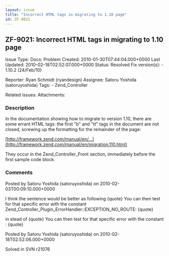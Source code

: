 ```yaml
---
layout: issue
title: "Incorrect HTML tags in migrating to 1.10 page"
id: ZF-9021
---
```


ZF-9021: Incorrect HTML tags in migrating to 1.10 page
------------------------------------------------------

 Issue Type: Docs: Problem Created: 2010-01-30T07:44:04.000+0000 Last Updated: 2010-02-18T02:52:07.000+0000 Status: Resolved Fix version(s): - 1.10.2 (24/Feb/10)
 
 Reporter:  Ryan Schmidt (ryandesign)  Assignee:  Satoru Yoshida (satoruyoshida)  Tags: - Zend\_Controller
 
 Related issues: 
 Attachments: 
### Description

In the documentation showing how to migrate to version 1.10, there are some errant HTML tags: the first "b" and "tt" tags in the document are not closed, screwing up the formatting for the remainder of the page:

[http://framework.zend.com/manual/en/…](http://framework.zend.com/manual/en/migration.110.html)

They occur in the Zend\_Controller\_Front section, immediately before the first sample code block.

 

 

### Comments

Posted by Satoru Yoshida (satoruyoshida) on 2010-02-03T00:09:10.000+0000

I think the sentence would be better as following {quote} You can then test for that specific error with the constant Zend\_Controller\_Plugin\_ErrorHandler::EXCEPTION\_NO\_ROUTE: {quote}

in stead of {quote} You can then test for that specific error with the constant : {quote}

 

 

Posted by Satoru Yoshida (satoruyoshida) on 2010-02-18T02:52:06.000+0000

Solved in SVN r21076

 

 